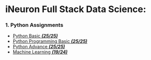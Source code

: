 # iNeuron Full Stack Data Science:

### 1. Python Assignments
- [Python Basic ***(25/25)***](https://github.com/Soumyadip07/iNeuron-FSDS/tree/main/Python%20Basic%20Assignment)
- [Python Programming Basic ***(25/25)***](https://github.com/Soumyadip07/iNeuron-FSDS/tree/main/Python%20programming%20Basic%20Assignment)
- [Python Advance ***(25/25)***](https://github.com/Soumyadip07/iNeuron-FSDSB/tree/main/Python%20Advance)
- [Machine Learning ***(19/24)***](https://github.com/Soumyadip07/iNeuron-FSDSB/tree/main/Machine%20Learning%20Assignment)

